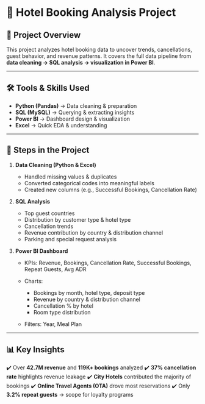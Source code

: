 # 🏨 Hotel Booking Analysis Project

## 📌 Project Overview

This project analyzes hotel booking data to uncover trends, cancellations, guest behavior, and revenue patterns.
It covers the full data pipeline from **data cleaning → SQL analysis → visualization in Power BI**.

---

## 🛠 Tools & Skills Used

* **Python (Pandas)** → Data cleaning & preparation
* **SQL (MySQL)** → Querying & extracting insights
* **Power BI** → Dashboard design & visualization
* **Excel** → Quick EDA & understanding

---

## 📂 Steps in the Project

1. **Data Cleaning (Python & Excel)**

   * Handled missing values & duplicates
   * Converted categorical codes into meaningful labels
   * Created new columns (e.g., Successful Bookings, Cancellation Rate)

2. **SQL Analysis**

   * Top guest countries
   * Distribution by customer type & hotel type
   * Cancellation trends
   * Revenue contribution by country & distribution channel
   * Parking and special request analysis

3. **Power BI Dashboard**

   * KPIs: Revenue, Bookings, Cancellation Rate, Successful Bookings, Repeat Guests, Avg ADR
   * Charts:

     * Bookings by month, hotel type, deposit type
     * Revenue by country & distribution channel
     * Cancellation % by hotel
     * Room type distribution
   * Filters: Year, Meal Plan

---

## 📊 Key Insights

✔️ Over **42.7M revenue** and **119K+ bookings** analyzed
✔️ **37% cancellation rate** highlights revenue leakage
✔️ **City Hotels** contributed the majority of bookings
✔️ **Online Travel Agents (OTA)** drove most reservations
✔️ Only **3.2% repeat guests** → scope for loyalty programs
